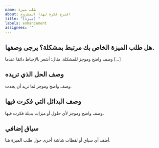 ```yaml
---
name: طلب ميزة
about: اقترح فكرة لهذا المشروع
title: "[ميزة] "
labels: enhancement
assignees: ''
---
```


## هل طلب الميزة الخاص بك مرتبط بمشكلة؟ يرجى وصفها.
وصف واضح وموجز للمشكلة. مثال: أشعر بالإحباط دائمًا عندما [...]

## وصف الحل الذي تريده
وصف واضح وموجز لما تريد أن يحدث.

## وصف البدائل التي فكرت فيها
وصف واضح وموجز لأي حلول أو ميزات بديلة فكرت فيها.

## سياق إضافي
أضف أي سياق أو لقطات شاشة أخرى حول طلب الميزة هنا.